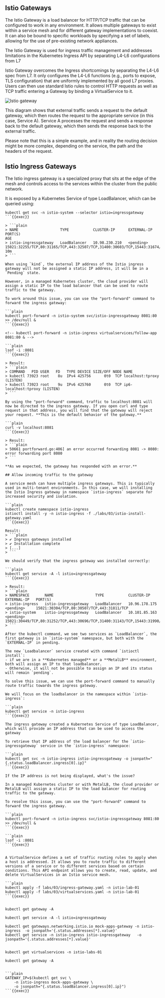 ## Istio Gateways

The Istio Gateway is a load balancer for HTTP/TCP traffic that can be configured to work in any environment. It allows multiple gateways to exist within a service mesh and for different gateway implementations to coexist. It can also be bound to specific workloads by specifying a set of labels, allowing for the use of pre-existing network appliances.

The Istio Gateway is used for ingress traffic management and addresses limitations in the Kubernetes Ingress API by separating L4-L6 configurations from L7

Istio Gateway overcomes the Ingress shortcomings by separating the L4-L6 spec from L7. It only configures the L4-L6 functions (e.g., ports to expose, TLS configuration) that are uniformly implemented by all good L7 proxies. Users can then use standard Istio rules to control HTTP requests as well as TCP traffic entering a Gateway by binding a VirtualService to it.

![Istio gateway](https://raw.githubusercontent.com/sosan/scenarios-istio/main/service-mesh-vs-ingress/assets/images/istio_gateway.svg)

This diagram shows that external traffic sends a request to the default gateway, which then routes the request to the appropriate service (in this case, Service A). Service A processes the request and sends a response back to the default gateway, which then sends the response back to the external traffic.

Please note that this is a simple example, and in reality the routing decision might be more complex, depending on the service, the path and the headers of the request.


## Istio Ingress Gateways

The Istio ingress gateway is a specialized proxy that sits at the edge of the mesh and controls access to the services within the cluster from the public network.

It is exposed by a Kubernetes Service of type LoadBalancer, which can be queried using:

```plain
kubectl get svc -n istio-system --selector istio=ingressgateway
```{{exec}}

> ```plain
> NAME                   TYPE           CLUSTER-IP      EXTERNAL-IP   PORT(S)                                                                      AGE
> istio-ingressgateway   LoadBalancer   10.98.230.210   <pending>     15021:32255/TCP,80:31165/TCP,443:32507/TCP,31400:30603/TCP,15443:31674/TCP   10m
> ```

When using `kind`, the external IP address of the Istio ingress gateway will not be assigned a static IP address, it will be in a `Pending` state.

However, in a managed Kubernetes cluster, the cloud provider will assign a static IP to the load balancer that can be used to route traffic to the gateway. 

To work around this issue, you can use the "port-forward" command to forward the ingress gateway:

```plain
kubectl port-forward -n istio-system svc/istio-ingressgateway 8081:80 >> /dev/null &
```{{exec}}

<!-- kubectl port-forward -n istio-ingress virtualservices/follow-app 8081:80 & -->

```plain
lsof -i :8081
```{{exec}}

> Result: 
> ```plain
> COMMAND   PID USER   FD   TYPE DEVICE SIZE/OFF NODE NAME
> kubectl 73923 root    8u  IPv4 425756      0t0  TCP localhost:tproxy (LISTEN)
> kubectl 73923 root    9u  IPv6 425760      0t0  TCP ip6-localhost:tproxy (LISTEN)
> ```

By using the "port-forward" command, traffic to localhost:8081 will now be directed to the ingress gateway. If you open curl and type request in that address, you will find that the gateway will reject your request. **This is the default behavior of the gateway.**

```plain
curl -v localhost:8081
```{{exec}}

> Result:
> ```plain
> 50661 portforward.go:406] an error occurred forwarding 8081 -> 8080: error forwarding port 8080
> ```

**As we expected, the gateway has responded with an error.**

## Allow incoming traffic to the gateway

A service mesh can have multiple ingress gateways. This is typically used in multi-tenant environments. In this case, we will installing the Istio Ingress gateway in namespace `istio-ingress` separate for increased security and isolation.

```plain
kubectl create namespace istio-ingress
istioctl install -y -n istio-ingress -f ./labs/03/istio-install-gateway.yaml
```{{exec}}

Result:
> ```plain
> ✔ Ingress gateways installed                                                                                       
> ✔ Installation complete                                                                                            
> [...]
> ```

We should verify that the ingress gateway was installed correctly:

```plain
kubectl get service -A -l istio=ingressgateway
```{{exec}}

> Result:
> ```plain
> NAMESPACE       NAME                   TYPE           CLUSTER-IP      EXTERNAL-IP   PORT(S)                                                                   
> istio-ingress   istio-ingressgateway   LoadBalancer   10.96.178.175   <pending>     15021:30304/TCP,80:30507/TCP,443:31811/TCP                                
> istio-system    istio-ingressgateway   LoadBalancer   10.101.85.163   <pending>     15021:30449/TCP,80:31252/TCP,443:30696/TCP,31400:31143/TCP,15443:31990/TCP
> ```

After the kubectl command, we see two services as `LoadBalancer`, the first gateway is in `istio-system` namespace, but both with the `EXTERNAL-IP` in pending.

The new `Loadbalancer` service created with command `istioctl install`: 
- if we are in a **Kubernetes managed** or a **MetalLB** environment, both will assign an IP to that loadbalancer. 
- Otherwise, it will not be possible to assign an IP and its status will remain `pending`.

To solve this issue, we can use the port-forward command to manually route traffic towards the ingress gateway.

We will focus on the loadbalancer in the namespace within `istio-ingress`:

```plain
kubectl get service -n istio-ingress
```{{exec}}

The ingress gateway created a Kubernetes Service of type LoadBalancer, which will provide an IP address that can be used to access the gateway

To retrieve that IP address of the load balancer for the `istio-ingressgateway` service in the `istio-ingress` namespace:

```plain
kubectl get svc -n istio-ingress istio-ingressgateway -o jsonpath="{.status.loadBalancer.ingress[0].ip}"
```{{exec}}

If the IP address is not being displayed, what's the issue? 

In a managed Kubernetes cluster or with MetalLB, the cloud provider or MetalLB will assign a static IP to the load balancer for routing traffic to the gateway. 

To resolve this issue, you can use the "port-forward" command to forward the ingress gateway.

```plain
kubectl port-forward -n istio-ingress svc/istio-ingressgateway 8081:80 >> /dev/null &
```{{exec}}

```plain
lsof -i :8081
```{{exec}}


A VirtualService defines a set of traffic routing rules to apply when a host is addressed. It allows you to route traffic to different versions of a service or to different services based on certain conditions. This API endpoint allows you to create, read, update, and delete VirtualServices in an Istio service mesh.

```plain
kubectl apply -f labs/03/ingress-gateway.yaml -n istio-lab-01
kubectl apply -f labs/03/virtualservices.yaml -n istio-lab-01
```{{exec}}


kubectl get gateway -A

kubectl get service -A -l istio=ingressgateway

kubectl get gateways.networking.istio.io mock-apps-gateway -n istio-ingress  -o jsonpath='{.status.addresses[*].value}'
kubectl get service -n istio-ingress istio-ingressgateway   -o jsonpath='{.status.addresses[*].value}'


kubectl get virtualservices -n istio-labs-01

kubectl get gateway -A


```plain
GATEWAY_IP=$(kubectl get svc \
    -n istio-ingress mock-apps-gateway \
    -o jsonpath="{.status.loadBalancer.ingress[0].ip}")
```{{exec}}












